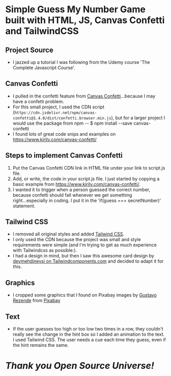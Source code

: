# Simple Guess My Number Game built with HTML, JS, Canvas Confetti and TailwindCSS

## Project Source
 - I jazzed up a tutorial I was following from the Udemy course 'The Complete Javascript Course'. 

## Canvas Confetti 
- I pulled in the confetti feature from [Canvas Confetti](https://github.com/catdad/canvas-confetti)...because I may have a confetti problem.
- For this small project, I used the CDN script (`https://cdn.jsdelivr.net/npm/canvas-confetti@1.4.0/dist/confetti.browser.min.js`), but for a larger project I would use the package from npm 
-- $ npm install --save canvas-confetti
- I found lots of great code snips and examples on https://www.kirilv.com/canvas-confetti/

## Steps to implement Canvas Confetti
 1. Put the Canvas Confetti CDN link in HTML file under your link to script.js file.
 2. Add, or write, the code in your script.js file. I just started by copying a basic example from https://www.kirilv.com/canvas-confetti/. 
 3. I wanted it to trigger when a person guessed the correct number, because confetti should fall whenever we get something right...especially in coding. I put it in the 'if(guess === secretNumber)' statement. 
 
## Tailwind CSS
- I removed all original styles and added [Tailwind CSS](https://tailwindcss.com). 
- I only used the CDN because the project was small and style requirements were simple (and I'm trying to get as much experience with Tailwindcss as possible:). 
- I had a design in mind, but then I saw this awesome card design by [devmehdineysi on Tailwindcomponents.com](https://tailwindcomponents.com/component/input-1) and decided to adapt it for this. 

## Graphics
- I cropped some graphics that I found on Pixabay images by [Gustavo Rezende](https://pixabay.com/users/gustavorezende-1488336/?utm_source=link-attribution&utm_medium=referral&utm_campaign=image&utm_content=3171905) from [Pixabay](https://pixabay.com/?utm_source=link-attribution&utm_medium=referral&utm_campaign=image&utm_content=3171905)

## Text 
- If the user guesses too high or too low two times in a row, they couldn't really see the change in the hint box so I added an animation to the text. I used Tailwind CSS. The user needs a cue each time they guess, even if the hint remains the same. 
# *Thank you Open Source Universe!*
